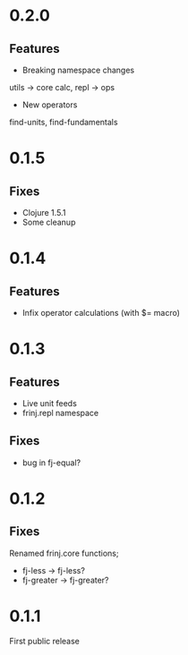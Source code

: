 0.2.0
===

Features
---

* Breaking namespace changes

utils -> core
calc, repl -> ops

* New operators

find-units, find-fundamentals

0.1.5
===

Fixes
---

* Clojure 1.5.1
* Some cleanup

0.1.4
===

Features
---

* Infix operator calculations (with $= macro)

0.1.3
====

Features
---

* Live unit feeds
* frinj.repl namespace

Fixes
---

* bug in fj-equal?

0.1.2
====

Fixes
---

Renamed frinj.core functions;

* fj-less -> fj-less?
* fj-greater -> fj-greater?


0.1.1
===

First public release

